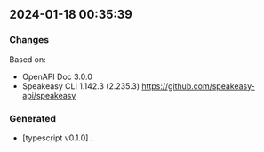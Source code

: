 

## 2024-01-18 00:35:39
### Changes
Based on:
- OpenAPI Doc 3.0.0 
- Speakeasy CLI 1.142.3 (2.235.3) https://github.com/speakeasy-api/speakeasy
### Generated
- [typescript v0.1.0] .
